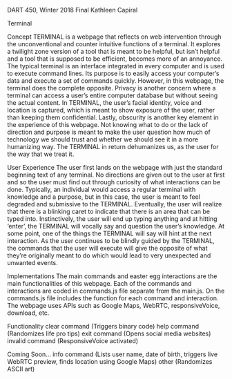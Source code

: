 DART 450, Winter 2018
Final
Kathleen Capiral

Terminal

Concept
TERMINAL is a webpage that reflects on web intervention through the unconventional and counter intuitive functions of a terminal. It explores a twilight zone version of a tool that is meant to be helpful, but isn’t helpful and a tool that is supposed to be efficient, becomes more of an annoyance. The typical terminal is an interface integrated in every computer and is used to execute command lines. Its purpose is to easily access your computer’s data and execute a set of commands quickly. However, in this webpage, the terminal does the complete opposite. Privacy is another concern where a terminal can access a user’s entire computer database but without seeing the actual content. In TERMINAL, the user’s facial identity, voice and location is captured, which is meant to show exposure of the user, rather than keeping them confidential. Lastly, obscurity is another key element in the experience of this webpage. Not knowing what to do or the lack of direction and purpose is meant to make the user question how much of technology we should trust and whether we should see it in a more humanizing way. The TERMINAL in return dehumanizes us, as the user for the way that we treat it.

User Experience
The user first lands on the webpage with just the standard beginning text of any terminal. No directions are given out to the user at first and so the user must find out through curiosity of what interactions can be done. Typically, an individual would access a regular terminal with knowledge and a purpose, but in this case, the user is meant to feel degraded and submissive to the TERMINAL. Eventually, the user will realize that there is a blinking caret to indicate that there is an area that can be typed into. Instinctively, the user will end up typing anything and at hitting ‘enter’, the TERMINAL will vocally say and question the user’s knowledge. At some point, one of the things the TERMINAL will say will hint at the next interaction. As the user continues to be blindly guided by the TERMINAL, the commands that the user will execute will give the opposite of what they’re originally meant to do which would lead to very unexpected and unwanted events.

Implementations
The main commands and easter egg interactions are the main functionalities of this webpage. Each of the commands and interactions are coded in commands.js file separate from the main.js. On the commands.js file includes the function for each command and interaction. The webpage uses APIs such as Google Maps, WebRTC, responsiveVoice, download, etc.  

Functionality
clear command (Triggers binary code)
help command (Randomizes life pro tips)
exit command (Opens social media websites)
invalid command (ResponsiveVoice activated)

Coming Soon...
info command (Lists user name, date of birth, triggers live WebRTC preview, finds location using Google Maps)
other (Randomizes ASCII art)
